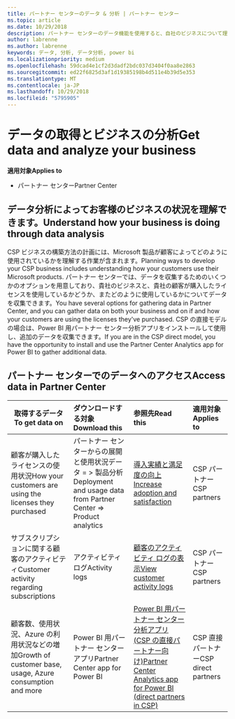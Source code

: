 ```yaml
---
title: パートナー センターのデータ & 分析 | パートナー センター
ms.topic: article
ms.date: 10/29/2018
description: パートナー センターのデータ機能を使用すると、自社のビジネスについて理解を深めることができます
author: labrenne
ms.author: labrenne
keywords: データ, 分析, データ分析, power bi
ms.localizationpriority: medium
ms.openlocfilehash: 59dcad4e1cf2d3dadf2bdc037d3404f0aa8e2863
ms.sourcegitcommit: ed22f6825d3af1d19385198b4d511e4b39d5e353
ms.translationtype: MT
ms.contentlocale: ja-JP
ms.lasthandoff: 10/29/2018
ms.locfileid: "5795905"
---
```

# <a name="get-data-and-analyze-your-business"></a><span data-ttu-id="ca7e7-104">データの取得とビジネスの分析</span><span class="sxs-lookup"><span data-stu-id="ca7e7-104">Get data and analyze your business</span></span> 

**<span data-ttu-id="ca7e7-105">適用対象</span><span class="sxs-lookup"><span data-stu-id="ca7e7-105">Applies to</span></span>**

-  <span data-ttu-id="ca7e7-106">パートナー センター</span><span class="sxs-lookup"><span data-stu-id="ca7e7-106">Partner Center</span></span> 

## <a name="understand-how-your-business-is-doing-through-data-analysis"></a><span data-ttu-id="ca7e7-107">データ分析によってお客様のビジネスの状況を理解できます。</span><span class="sxs-lookup"><span data-stu-id="ca7e7-107">Understand how your business is doing through data analysis</span></span>

<span data-ttu-id="ca7e7-108">CSP ビジネスの構築方法の計画には、Microsoft 製品が顧客によってどのように使用されているかを理解する作業が含まれます。</span><span class="sxs-lookup"><span data-stu-id="ca7e7-108">Planning ways to develop your CSP business includes understanding how your customers use their Microsoft products.</span></span> <span data-ttu-id="ca7e7-109">パートナー センターでは、データを収集するためのいくつかのオプションを用意しており、貴社のビジネスと、貴社の顧客が購入したライセンスを使用しているかどうか、またどのように使用しているかについてデータを収集できます。</span><span class="sxs-lookup"><span data-stu-id="ca7e7-109">You have several options for gathering data in Partner Center, and you can gather data on both your business and on if and how your customers are using the licenses they've purchased.</span></span> <span data-ttu-id="ca7e7-110">CSP の直接モデルの場合は、Power BI 用パートナー センター分析アプリをインストールして使用し、追加のデータを収集できます。</span><span class="sxs-lookup"><span data-stu-id="ca7e7-110">If you are in the CSP direct model, you have the opportunity to install and use the Partner Center Analytics app for Power BI to gather additional data.</span></span>

## <a name="access-data-in-partner-center"></a><span data-ttu-id="ca7e7-111">パートナー センターでのデータへのアクセス</span><span class="sxs-lookup"><span data-stu-id="ca7e7-111">Access data in Partner Center</span></span>

|**<span data-ttu-id="ca7e7-112">取得するデータ</span><span class="sxs-lookup"><span data-stu-id="ca7e7-112">To get data on</span></span>**   |**<span data-ttu-id="ca7e7-113">ダウンロードする対象</span><span class="sxs-lookup"><span data-stu-id="ca7e7-113">Download this</span></span>**   |**<span data-ttu-id="ca7e7-114">参照先</span><span class="sxs-lookup"><span data-stu-id="ca7e7-114">Read this</span></span>**   | **<span data-ttu-id="ca7e7-115">適用対象</span><span class="sxs-lookup"><span data-stu-id="ca7e7-115">Applies to</span></span>**    |
|---------------------|:-----------------------|:---------------|:--------------|
|<span data-ttu-id="ca7e7-116">顧客が購入したライセンスの使用状況</span><span class="sxs-lookup"><span data-stu-id="ca7e7-116">How your customers are using the licenses they purchased</span></span>   |<span data-ttu-id="ca7e7-117">パートナー センターからの展開と使用状況データ = > 製品分析</span><span class="sxs-lookup"><span data-stu-id="ca7e7-117">Deployment and usage data from Partner Center => Product analytics</span></span>   |[<span data-ttu-id="ca7e7-118">導入実績と満足度の向上</span><span class="sxs-lookup"><span data-stu-id="ca7e7-118">Increase adoption and satisfaction</span></span>](increasing-adoption-and-satisfaction.md)|<span data-ttu-id="ca7e7-119">CSP パートナー</span><span class="sxs-lookup"><span data-stu-id="ca7e7-119">CSP partners</span></span>|
|<span data-ttu-id="ca7e7-120">サブスクリプションに関する顧客のアクティビティ</span><span class="sxs-lookup"><span data-stu-id="ca7e7-120">Customer activity regarding subscriptions</span></span>   |<span data-ttu-id="ca7e7-121">アクティビティ ログ</span><span class="sxs-lookup"><span data-stu-id="ca7e7-121">Activity logs</span></span>   |[<span data-ttu-id="ca7e7-122">顧客のアクティビティ ログの表示</span><span class="sxs-lookup"><span data-stu-id="ca7e7-122">View customer activity logs</span></span>](activity-logs.md)|<span data-ttu-id="ca7e7-123">CSP パートナー</span><span class="sxs-lookup"><span data-stu-id="ca7e7-123">CSP partners</span></span>   |
|<span data-ttu-id="ca7e7-124">顧客数、使用状況、Azure の利用状況などの増加</span><span class="sxs-lookup"><span data-stu-id="ca7e7-124">Growth of customer base, usage, Azure consumption and more</span></span>   |<span data-ttu-id="ca7e7-125">Power BI 用パートナー センター アプリ</span><span class="sxs-lookup"><span data-stu-id="ca7e7-125">Partner Center app for Power BI</span></span>   |[<span data-ttu-id="ca7e7-126">Power BI 用パートナー センター分析アプリ (CSP の直接パートナー向け)</span><span class="sxs-lookup"><span data-stu-id="ca7e7-126">Partner Center Analytics app for Power BI (direct partners in CSP)</span></span>](power-bi-app-for-direct-partners.md)|<span data-ttu-id="ca7e7-127">CSP 直接パートナー</span><span class="sxs-lookup"><span data-stu-id="ca7e7-127">CSP direct partners</span></span>|






